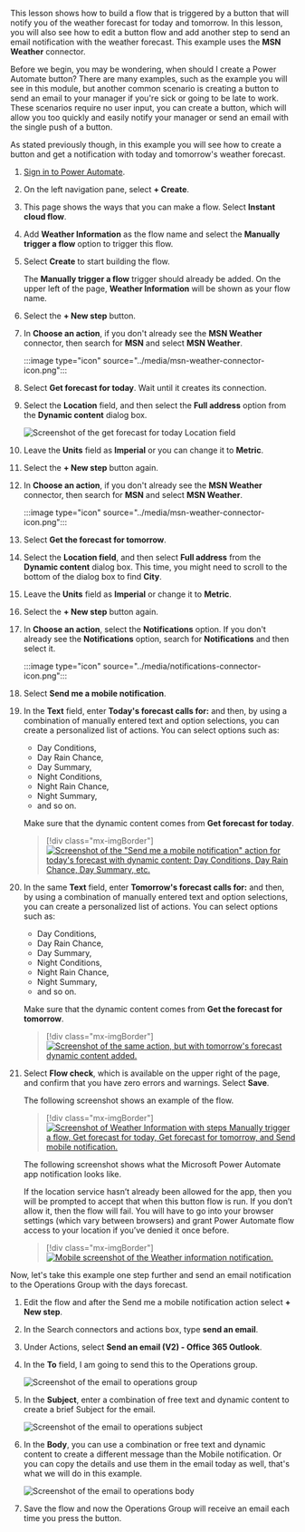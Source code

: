 This lesson shows how to build a flow that is triggered by a button that
will notify you of the weather forecast for today and tomorrow. In this lesson, you will also see how to edit a button flow and add another step to send an email notification with the weather forecast. This example uses the **MSN Weather** connector.

Before we begin, you may be wondering, when should I create a Power Automate button? There are many examples, such as the example you will see in this module, but another common scenario is creating a button to send an email to your manager if you're sick or going to be late to work. These scenarios require no user input, you can create a button, which will allow you too quickly and easily notify your manager or send an email with the single push of a button.

As stated previously though, in this example you will see how to create a button and get a notification with today and tomorrow's weather forecast.   

1. [Sign in to Power Automate](https://flow.microsoft.com/?azure-portal=true).

1. On the left navigation pane, select **+ Create**.

1. This page shows the ways that you can make a flow. Select **Instant cloud flow**.

1. Add **Weather Information** as the flow name and select the **Manually trigger a flow** option
    to trigger this flow.

1. Select **Create** to start building the flow.

    The **Manually trigger a flow** trigger should already be added.
    On the upper left of the page, **Weather Information** will be shown as your
    flow name.

1. Select the **+ New step** button.

1. In **Choose an action**, if you don't already see the **MSN Weather** connector, then search for **MSN** and select **MSN Weather**.

   :::image type="icon" source="../media/msn-weather-connector-icon.png":::

1. Select **Get forecast for today**. Wait until it creates its connection.

1. Select the **Location** field, and then select the **Full address** option from the **Dynamic content** dialog box.

    ![Screenshot of the get forecast for today Location field](../media/forecast-for-today-location.png)

1. Leave the **Units** field as **Imperial** or you can change it to **Metric**.

1. Select the **+ New step** button again.

1. In **Choose an action**, if you don't already see the **MSN Weather** connector, then search for **MSN** and select **MSN Weather**.

    :::image type="icon" source="../media/msn-weather-connector-icon.png":::

1. Select **Get the forecast for tomorrow**.

1. Select the **Location field**, and then select **Full address** from the **Dynamic content** dialog box. This time, you might need to scroll to the bottom of the dialog box to find **City**.

1. Leave the **Units** field as **Imperial** or change it to **Metric**.

1. Select the **+ New step** button again.

1. In **Choose an action**, select the **Notifications** option. If you don't already see the **Notifications**        option, search for **Notifications** and then select it.

    :::image type="icon" source="../media/notifications-connector-icon.png":::

1. Select **Send me a mobile notification**.

1. In the **Text** field, enter **Today's forecast calls for:** and then,
    by using a combination of manually entered text and option selections, you can create a personalized list of actions. You can select options such as:

    - Day Conditions,
    - Day Rain Chance,
    - Day Summary,
    - Night Conditions,
    - Night Rain Chance,
    - Night Summary,
    - and so on.

    Make sure that
    the dynamic content comes from **Get forecast for today**.

    > [!div class="mx-imgBorder"]
    > [![Screenshot of the "Send me a mobile notification" action for today's forecast with dynamic content: Day Conditions, Day Rain Chance, Day Summary, etc.](../media/notification-action-todays-forecast.png)](../media/notification-action-todays-forecast.png#lightbox)

1. In the same **Text** field, enter **Tomorrow's forecast calls for:** and then, by
    using a combination of manually entered text and option selections, you can create a personalized list of actions. You can select options such as:

    - Day Conditions,
    - Day Rain Chance,
    - Day Summary,
    - Night Conditions,
    - Night Rain Chance,
    - Night Summary,
    - and so on.

    Make sure that the
    dynamic content comes from **Get the forecast for tomorrow**.

    > [!div class="mx-imgBorder"]
    > [![Screenshot of the same action, but with tomorrow's forecast dynamic content added.](../media/notification-action-tomorrows-forecast.png)](../media/notification-action-tomorrows-forecast.png#lightbox)

1. Select **Flow check**, which is available on the upper right of the page, and confirm that you have zero errors and warnings. Select **Save**.

    The following screenshot shows an example of the flow.

    > [!div class="mx-imgBorder"]
    > [![Screenshot of Weather Information with steps Manually trigger a flow, Get forecast for today, Get forecast for tomorrow, and Send mobile notification.](../media/complete-flow.png)](../media/complete-flow.png#lightbox)

    The following screenshot shows what the Microsoft Power Automate app
    notification looks like.

    If the location service hasn’t already been allowed for the app, then you will be
    prompted to accept that when this button flow is run. If you don’t allow it, then
    the flow will fail. You will have to go into your browser settings (which vary between
    browsers) and grant Power Automate flow access to your location if you’ve denied it once before.

    > [!div class="mx-imgBorder"]
    > [![Mobile screenshot of the Weather information notification.](../media/weather-information-notification.png)](../media/weather-information-notification.png#lightbox)

Now, let's take this example one step further and send an email notification to the Operations Group with the days forecast.

1. Edit the flow and after the Send me a mobile notification action select **+ New step**.
1. In the Search connectors and actions box, type **send an email**.
1. Under Actions, select **Send an email (V2) - Office 365 Outlook**.
1. In the **To** field, I am going to send this to the Operations group.

    ![Screenshot of the email to operations group](../media/email-operations-group.png)

1. In the **Subject**, enter a combination of free text and dynamic content to create a brief Subject for the email.

    ![Screenshot of the email to operations subject](../media/email-operations-subject.png)

1. In the **Body**, you can use a combination or free text and dynamic content to create a different message than the Mobile notification. Or you can copy the details and use them in the email today as well, that's what we will do in this example.

    ![Screenshot of the email to operations body](../media/email-operations-body.png)

1. Save the flow and now the Operations Group will receive an email each time you press the button.